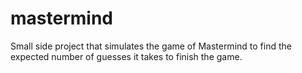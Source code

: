 # mastermind

Small side project that simulates the game of Mastermind to find the expected number of guesses it takes to finish the game.
